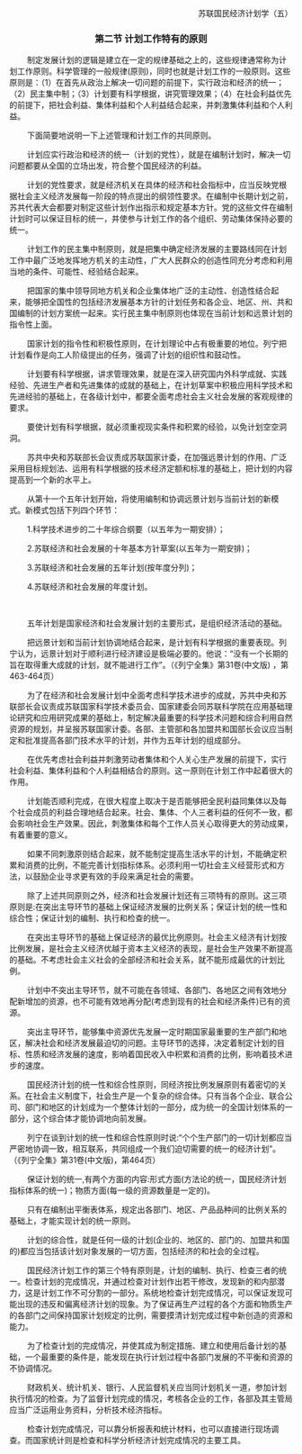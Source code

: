 <p align="right">苏联国民经济计划学（五）

### <p align="center">第二节 计划工作特有的原则

        制定发展计划的逻辑是建立在一定的规律基础之上的，这些规律通常称为计划工作原则。科学管理的一般规律(原则)，同时也就是计划工作的一般原则。这些原则是：（1）在首先从政治上解决一切问题的前提下，实行政治和经济的统一；（2）民主集中制；（3）计划要有科学根据，讲究管理效果；（4）在社会利益优先的前提下，把社会利益、集体利益和个人利益结合起来，并刺激集体利益和个人利益。

        下面简要地说明一下上述管理和计划工作的共同原则。

        计划应实行政治和经济的统一（计划的党性），就是在编制计划时，解决一切问题都要从全国的立场出发，符合整个国民经济的利益。

        计划的党性要求，就是经济机关在具体的经济和社会指标中，应当反映党根据社会主义经济发展每一阶段的特点提出的纲领性要求。在编制中长期计划之前，苏共代表大会都要对制定这些计划作出指示和规定基本方针。党的这些文件在编制计划时可以保证目标的统一，并使参与计划工作的各个组织、劳动集体保持必要的统一。

        计划工作的民主集中制原则，就是把集中确定经济发展的主要路线同在计划工作中最广泛地发挥地方机关的主动性，广大人民群众的创造性同充分考虑和利用当地的条件、可能性、经验结合起来。

        把国家的集中领导同地方机关和企业集体地广泛的主动性、创造性结合起来，能够把全国性的包括经济发展基本方针的计划任务和各企业、地区、州、共和国编制的计划方案统一起来。实行民主集中制原则也体现在当前计划和远景计划的指令性上面。

        国家计划的指令性和积极性原则，在计划理论中占有极重要的地位。列宁把计划看作是向工人阶级提出的任务，强调了计划的组织性和鼓动性。

        计划要有科学根据，讲求管理效果，就是在深入研究国内外科学成就、实践经验、先进生产者和先进集体的成就的基础上，在计划草案中积极应用科学技术和先进经验的基础上，在各级计划中，都要全面考虑社会主义社会发展的客观规律的要求。

        要使计划有科学根据，就必须重视现实条件和积累的经验，以免计划空空洞洞。

        苏共中央和苏联部长会议责成苏联国家计委，在加强远景计划的作用、广泛采用目标规划法、运用有科学根据的技术经济定额和标准的基础上，把计划的内容提高到一个新的水平上。

        从第十一个五年计划开始，将使用编制和协调远景计划与当前计划的新模式。新模式包括下列四个环节：

        1.科学技术进步的二十年综合纲要（以五年为一期安排）；

        2.苏联经济和社会发展的十年基本方针草案(以五年为一期安排)；

        3.苏联经济和社会发展的五年计划(按年度分列)；

        4.苏联经济和社会发展的年度计划。

 

        五年计划是国家经济和社会发展计划的主要形式，是组织经济活动的基础。

        把远景计划和当前计划协调地结合起来，是计划有科学根据的重要表现。列宁认为，远景计划对于顺利进行经济建设是极端必要的。他说：“没有一个长期的旨在取得重大成就的计划，就不能进行工作”。（《列宁全集》第31卷(中文版) ，第463-464页）

        为了在经济和社会发展计划中全面考虑科学技术进步的成就，苏共中央和苏联部长会议责成苏联国家科学技术委员会、国家建委会同苏联科学院在应用基础理论研究和应用研究成果的基础上，制定解决最重要的科学技术问题和综合利用自然资源的规划，并呈报苏联国家计委。各部、主管部和各加盟共和国部长会议应当制定和批准提高各部门技术水平的计划，并作为五年计划的组成部分。

        在优先考虑社会利益并刺激劳动者集体和个人关心生产发展的前提下，实行社会利益、集体利益和个人利益相结合的原则。这一原则在计划工作中起着很大的作用。

        计划能否顺利完成，在很大程度上取决于是否能够把全民利益同集体以及每个社会成员的利益合理地结合起来。社会、集体、个人三者利益的任何不一致，都会影响社会生产效果。因此，刺激集体和每个工作人员关心取得更大的劳动成果，有着重要的意义。

        如果不同刺激原则结合起来，就不能制定提高生活水平的计划，不能确定积累和消费的比例，不能完善计划指标体系。必须利用一切社会主义经营形式和方法，以鼓励企业寻求更有效的手段来满足社会的需要。

        除了上述共同原则之外，经济和社会发展计划还有三项特有的原则。这三项原则是:在突出主导环节的基础上保证经济发展的比例关系；保证计划的统一性和综合性；保证计划的编制、执行和检查的统一。

        在突出主导环节的基础上保证经济的最优比例原则。社会主义经济有计划按比例发展，是社会主义经济优越于资本主义经济的表现，是社会生产效果不断提高的基础。不考虑社会主义社会的全部经济和社会关系，就不能形成最优的计划比例。

        计划中不突出主导环节，就不可能在各领域、各部门、各地区之间有效地分配新增加的资源，也不可能有效地再分配(考虑到现有的社会和经济条件)已有的资源。

        突出主导环节，能够集中资源优先发展一定时期国家最重要的生产部门和地区，解决社会和经济发展最迫切的问题。主导环节的选择，决定着制定计划的目标、性质和经济发展的速度，影响着国民收入中积累和消费的比例，影响着技术进步的速度。

        国民经济计划的统一性和综合性原则，同经济按比例发展原则有着密切的关系。在社会主义制度下，社会生产是一个复杂的综合体。只有当各个企业、联合公司、部门和地区的计划成为一个整体计划的一部分，成为统一的全国计划体系的一部分，这个综合体才能协调地向前发展。

        列宁在谈到计划的统一性和综合性原则时说:“个个生产部门的一切计划都应当严密地协调一致，相互联系，共同组成一个我们迫切需要的统一的经济计划”。（《列宁全集》第31卷(中文版)，第464页）

        保证计划的统一,有两个方面的内容:形式方面(方法论的统一，国民经济计划指标体系的统一)；物质方面(每一级的资源数量是一定的)。

        只有在编制出平衡表体系，规定出各部门、地区、产品品种间的比例关系的基础上，才能实现计划的统一原则。

        计划的综合性，就是任何一级的计划(企业的、地区的、部门的、加盟共和国的)都应当包括该计划对象发展的一切方面，包括经济的和社会的全过程。

        国民经济计划工作的第三个特有原则是，计划的编制、执行、检查三者的统一。检查计划的完成情况，并通过检查对计划作出若干修改，发现新的和内部潜力，这是计划工作不可分割的一部分。系统地检查计划完成情况，可以保证发现可能出现的违反和偏离经济计划的现象。为了保证再生产过程的各个方面和物质生产的各部门之间保持国家计划规定的比例，需要摸清计划完成过程中新创造的资源和能力。

        为了检查计划的完成情况，并使其成为制定措施、建立和使用后备计划的基础，一个最重要的条件是，能发现在执行计划过程中各部门发展的不平衡和资源的不协调情况。

        财政机关、统计机关、银行、人民监督机关应当同计划机关一道，参加计划执行情况的检查。为了监督计划完成的情况，考核各企业的工作，各部及其主管局应当广泛运用业务资料，分析技术经济指标。

        检查计划完成情况，可以靠分析报表和统计材料，也可以直接进行现场调查。而国家统计则是检查和科学分析经济计划完成情况的主要工具。